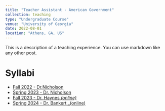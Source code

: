```yaml
---
title: "Teacher Assistant - American Government"
collection: teaching
type: "Undergraduate Course"
venue: "University of Georgia"
date: 2022-08-01
location: "Athens, GA, US"
---
```

This is a description of a teaching experience. You can use markdown like any other post.

Syllabi
======
* [Fall 2022 - Dr.Nicholson](url:/teaching/PS_1101_FALL_2022.pdf)
* [Spring 2023 - Dr. Nicholson](_teaching/PF_1101_Spring23.pdf)
* [Fall 2023 - Dr. Haynes _(online)_](_teaching/POLS1101e_FALL2023.pdf)
* [Spring 2024 - Dr. Bankert _(online)](_teaching/POLS1101e_SPRING2024.pdf)
